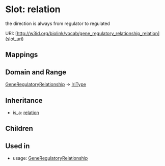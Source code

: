 # Slot: relation


the direction is always from regulator to regulated

URI: [http://w3id.org/biolink/vocab/gene_regulatory_relationship_relation](slot_uri)
## Mappings

## Domain and Range

[GeneRegulatoryRelationship](GeneRegulatoryRelationship.md) -> [IriType](IriType.md)
## Inheritance

 *  is_a: [relation](relation.md)
## Children

## Used in

 *  usage: [GeneRegulatoryRelationship](GeneRegulatoryRelationship.md)
